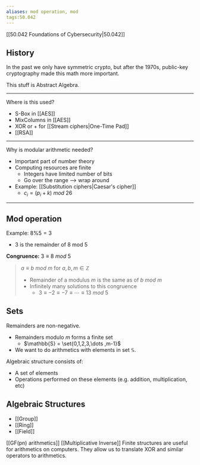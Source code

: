 ```yaml
---
aliases: mod operation, mod
tags:50.042
---
```

[[50.042 Foundations of Cybersecurity|50.042]]

## History
In the past we only have symmetric crypto, but after the 1970s, public-key cryptography made this math more important.

This stuff is Abstract Algebra.
***
Where is this used?
- S-Box in [[AES]]
- MixColumns in [[AES]]
- XOR or + for [[Stream ciphers|One-Time Pad]]
- [[RSA]]
***
Why is modular arithmetic needed?
- Important part of number theory
- Computing resources are finite
	- Integers have limited number of bits
	- Go over the range --> wrap around
- Example: [[Substitution ciphers|Caesar's cipher]]
	- $c_i = (p_i + k)\ mod\ 26$
***
## Mod operation
Example: $8\%5 = 3$
- 3 is the remainder of 8 mod 5

**Congruence:** $3\equiv 8\ mod\ 5$

> $a \equiv b\ mod\ m$ for $a, b, m \in \mathbb{Z}$
> - Remainder of a modulus $m$ is the same as of $b\ mod\ m$
> - Infinitely many solutions to this congruence
> 	- $3 \equiv -2 \equiv -7 \equiv \cdots \equiv 13\ mod\ 5$

## Sets
Remainders are non-negative.
- Remainders modulo $m$ forms a finite set
	- $\mathbb{S} = \set{0,1,2,3,\dots ,m-1}$
- We want to do arithmetics with elements in set $\mathbb{S}$.

Algebraic structure consists of:
- A set of elements
- Operations performed on these elements (e.g. addition, multiplication, etc)

## Algebraic Structures
- [[Group]]
- [[Ring]]
- [[Field]]

[[GF(pn) arithmetics]]
[[Multiplicative Inverse]]
Finite structures are useful for arithmetics on computers. They allow us to translate XOR and similar operators to arithmetics.